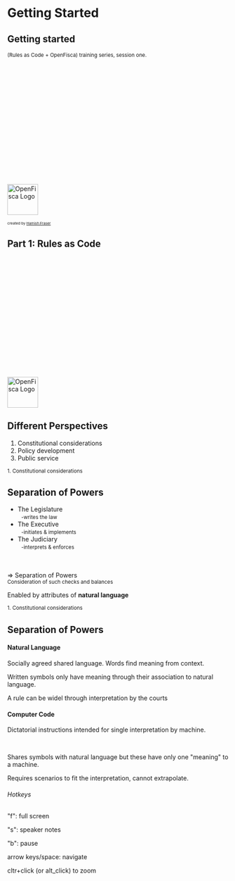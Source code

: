 # Getting Started

<div class="present"><div class="reveal"><div class="slides">

  <section class="has-dark-background" data-background="#240b35" data-background-image="/_static/img/openfisca-bg.svg" data-background-position="230% 50%" data-background-size="auto 120%">
    <h2>Getting started</h2>
    <p>
      <small>(Rules as Code + OpenFisca) training series, session one.</small>
    </p>
    <p><a href="https://openfisca.org"><img src="/_static/img/openfisca.svg" alt="OpenFisca Logo" style="height: 70px; margin: 17rem auto 0 auto; background: transparent;"  ></a></p>
    <p><small><span style="font-size:0.7em;">created by <a href="https://hamish.dev">Hamish Fraser</a></span></small></p>
  </section>

  <section class="has-dark-background" data-background="#240b35" data-background-image="/_static/img/openfisca-bg.svg" data-background-position="230% 50%" data-background-size="auto 120%">
    <h2>Part 1: Rules as Code</h2>
    <p><a href="https://openfisca.org"><img src="/_static/img/openfisca.svg" alt="OpenFisca Logo" style="height: 70px; margin: 17rem auto 0 auto; background: transparent;"  ></a></p>
  </section>

  <section>
    <h2>Different Perspectives</h2>
    <ol>
    <li>Constitutional considerations</li>
    <li>Policy development</li>
    <li>Public service</li>
    </ol>
  </section>

  <section>
    <small>1. Constitutional considerations</small>
    <h2>Separation of Powers</h2>
    <div class="column_two">
      <ul class="dotless">
        <li>The Legislature <br>&nbsp;&nbsp;<small>-writes the law</small></li>
        <li>The Executive <br>&nbsp;&nbsp;<small>-initiates &amp; implements</small></li>
        <li>The Judiciary <br>&nbsp;&nbsp;<small>-interprets &amp; enforces</small></li>
      </ul>
      <p><br><br>&rArr; Separation of Powers<br><small>Consideration of such checks and balances</small></p>
    </div>
    <p>Enabled by attributes of <b>natural language</b></p>
  </section>

  <section>
    <small>1. Constitutional considerations</small>
    <h2>Separation of Powers</h2>
    <div class="column_two">
      <div>
        <h4>Natural Language</h4>
        <p>Socially agreed shared language. Words find meaning from context. ​</p>
        <p>Written symbols only have meaning through their association to natural language. ​</p>
        <p>A rule can be widel through interpretation by the courts​</p>
      </div>
      <div>
        <h4>Computer Code</h4>
        <p>Dictatorial instructions intended for single interpretation by machine.​</p>​
        <p>Shares symbols with natural language but these have only one "meaning" to a machine.​​</p>
        <p>Requires scenarios to fit the interpretation, cannot extrapolate.​​</p>
      </div>
    </div>
  </section>

</div></div></div>

###### Hotkeys

"f": full screen

"s": speaker notes

"b": pause

arrow keys/space: navigate

cltr+click (or alt_click) to zoom